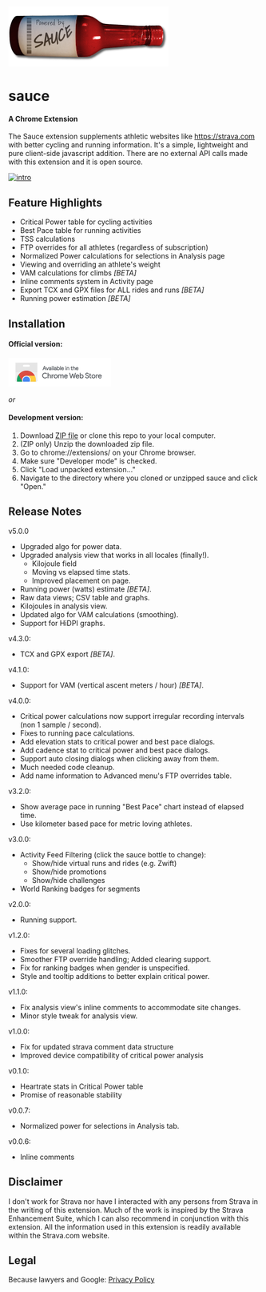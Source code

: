 ![logo](images/logo_horiz_320x120.png)

sauce
===========
#### A Chrome Extension 
The Sauce extension supplements athletic websites like https://strava.com with better
cycling and running information.  It's a simple, lightweight and pure client-side javascript
addition.  There are no external API calls made with this extension and it is open source.

[![intro](http://img.youtube.com/vi/ySEDoexDyXU/0.jpg)](http://www.youtube.com/watch?v=ySEDoexDyXU)


Feature Highlights
--------
 * Critical Power table for cycling activities
 * Best Pace table for running activities
 * TSS calculations
 * FTP overrides for all athletes (regardless of subscription)
 * Normalized Power calculations for selections in Analysis page
 * Viewing and overriding an athlete's weight
 * VAM calculations for climbs *[BETA]*
 * Inline comments system in Activity page
 * Export TCX and GPX files for ALL rides and runs *[BETA]*
 * Running power estimation *[BETA]*


Installation
--------
#### Official version:
[![chrome web store](images/ChromeWebStore_Badge_v2_206x58.png)](https://chrome.google.com/webstore/detail/strava-sauce/eigiefcapdcdmncdghkeahgfmnobigha)

*or*

#### Development version:
 1. Download [ZIP file](https://github.com/mayfield/sauce/archive/master.zip)
    or clone this repo to your local computer.
 2. (ZIP only) Unzip the downloaded zip file.
 3. Go to chrome://extensions/ on your Chrome browser.
 4. Make sure "Developer mode" is checked.
 5. Click "Load unpacked extension..."
 6. Navigate to the directory  where you cloned or unzipped sauce and click "Open."


Release Notes
--------
v5.0.0
 * Upgraded algo for power data.
 * Upgraded analysis view that works in all locales (finally!).
   * Kilojoule field
   * Moving vs elapsed time stats.
   * Improved placement on page.
 * Running power (watts) estimate *[BETA]*.
 * Raw data views; CSV table and graphs.
 * Kilojoules in analysis view.
 * Updated algo for VAM calculations (smoothing).
 * Support for HiDPI graphs.

v4.3.0:
 * TCX and GPX export *[BETA]*.

v4.1.0:
 * Support for VAM (vertical ascent meters / hour) *[BETA]*.

v4.0.0:
 * Critical power calculations now support irregular recording intervals (non 1 sample / second).
 * Fixes to running pace calculations.
 * Add elevation stats to critical power and best pace dialogs.
 * Add cadence stat to critical power and best pace dialogs.
 * Support auto closing dialogs when clicking away from them.
 * Much needed code cleanup.
 * Add name information to Advanced menu's FTP overrides table.

v3.2.0:
 * Show average pace in running "Best Pace" chart instead of elapsed time.
 * Use kilometer based pace for metric loving athletes.

v3.0.0:
 * Activity Feed Filtering (click the sauce bottle to change):
   * Show/hide virtual runs and rides (e.g. Zwift)
   * Show/hide promotions
   * Show/hide challenges
 * World Ranking badges for segments

v2.0.0:
 * Running support.

v1.2.0:
 * Fixes for several loading glitches.
 * Smoother FTP override handling;  Added clearing support.
 * Fix for ranking badges when gender is unspecified.
 * Style and tooltip additions to better explain critical power.

v1.1.0:
 * Fix analysis view's inline comments to accommodate site changes.
 * Minor style tweak for analysis view.

v1.0.0:
 * Fix for updated strava comment data structure
 * Improved device compatibility of critical power analysis

v0.1.0:
 * Heartrate stats in Critical Power table
 * Promise of reasonable stability

v0.0.7:
 * Normalized power for selections in Analysis tab.

v0.0.6:
 * Inline comments


Disclaimer
--------
I don't work for Strava nor have I interacted with any persons from Strava in the writing
of this extension.  Much of the work is inspired by the Strava Enhancement Suite, which I
can also recommend in conjunction with this extension.  All the information used in this
extension is readily available within the Strava.com website.


Legal
--------
Because lawyers and Google:
[Privacy Policy](https://mayfield.github.com/strava-sauce/pages/privacy.html)
